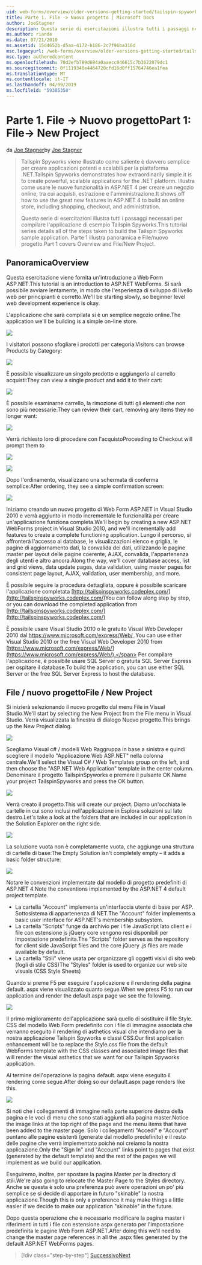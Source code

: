 ```yaml
---
uid: web-forms/overview/older-versions-getting-started/tailspin-spyworks/tailspin-spyworks-part-1
title: Parte 1. File -> Nuovo progetto | Microsoft Docs
author: JoeStagner
description: Questa serie di esercitazioni illustra tutti i passaggi necessari per compilare l'applicazione di esempio Tailspin Spyworks. Parte 1 illustra panoramica e File/nuovo progetto.
ms.author: riande
ms.date: 07/21/2010
ms.assetid: 15d4652b-d5aa-4172-b186-2c7f96ba316d
msc.legacyurl: /web-forms/overview/older-versions-getting-started/tailspin-spyworks/tailspin-spyworks-part-1
msc.type: authoredcontent
ms.openlocfilehash: 70d2efb789d694a0aaecc046615c7b3622079dc1
ms.sourcegitcommit: 0f1119340e4464720cfd16d0ff15764746ea1fea
ms.translationtype: MT
ms.contentlocale: it-IT
ms.lasthandoff: 04/09/2019
ms.locfileid: "59385358"
---
```

# <a name="part-1-file--new-project"></a><span data-ttu-id="5973b-104">Parte 1. File -> Nuovo progetto</span><span class="sxs-lookup"><span data-stu-id="5973b-104">Part 1: File-> New Project</span></span>

<span data-ttu-id="5973b-105">da [Joe Stagner](https://github.com/JoeStagner)</span><span class="sxs-lookup"><span data-stu-id="5973b-105">by [Joe Stagner](https://github.com/JoeStagner)</span></span>

> <span data-ttu-id="5973b-106">Tailspin Spyworks viene illustrato come saliente è davvero semplice per creare applicazioni potenti e scalabili per la piattaforma .NET.</span><span class="sxs-lookup"><span data-stu-id="5973b-106">Tailspin Spyworks demonstrates how extraordinarily simple it is to create powerful, scalable applications for the .NET platform.</span></span> <span data-ttu-id="5973b-107">Illustra come usare le nuove funzionalità in ASP.NET 4 per creare un negozio online, tra cui acquisti, estrazione e l'amministrazione.</span><span class="sxs-lookup"><span data-stu-id="5973b-107">It shows off how to use the great new features in ASP.NET 4 to build an online store, including shopping, checkout, and administration.</span></span>
> 
> <span data-ttu-id="5973b-108">Questa serie di esercitazioni illustra tutti i passaggi necessari per compilare l'applicazione di esempio Tailspin Spyworks.</span><span class="sxs-lookup"><span data-stu-id="5973b-108">This tutorial series details all of the steps taken to build the Tailspin Spyworks sample application.</span></span> <span data-ttu-id="5973b-109">Parte 1 illustra panoramica e File/nuovo progetto.</span><span class="sxs-lookup"><span data-stu-id="5973b-109">Part 1 covers Overview and File/New Project.</span></span>


## <a id="_Toc260221666"></a>  <span data-ttu-id="5973b-110">Panoramica</span><span class="sxs-lookup"><span data-stu-id="5973b-110">Overview</span></span>

<span data-ttu-id="5973b-111">Questa esercitazione viene fornita un'introduzione a Web Form ASP.NET.</span><span class="sxs-lookup"><span data-stu-id="5973b-111">This tutorial is an introduction to ASP.NET WebForms.</span></span> <span data-ttu-id="5973b-112">Si sarà possibile avviare lentamente, in modo che l'esperienza di sviluppo di livello web per principianti è corretto.</span><span class="sxs-lookup"><span data-stu-id="5973b-112">We'll be starting slowly, so beginner level web development experience is okay.</span></span>

<span data-ttu-id="5973b-113">L'applicazione che sarà compilata si è un semplice negozio online.</span><span class="sxs-lookup"><span data-stu-id="5973b-113">The application we'll be building is a simple on-line store.</span></span>

![](tailspin-spyworks-part-1/_static/image1.jpg)


<span data-ttu-id="5973b-114">I visitatori possono sfogliare i prodotti per categoria:</span><span class="sxs-lookup"><span data-stu-id="5973b-114">Visitors can browse Products by Category:</span></span>

![](tailspin-spyworks-part-1/_static/image2.jpg)

<span data-ttu-id="5973b-115">È possibile visualizzare un singolo prodotto e aggiungerlo al carrello acquisti:</span><span class="sxs-lookup"><span data-stu-id="5973b-115">They can view a single product and add it to their cart:</span></span>

![](tailspin-spyworks-part-1/_static/image3.jpg)

<span data-ttu-id="5973b-116">È possibile esaminarne carrello, la rimozione di tutti gli elementi che non sono più necessarie:</span><span class="sxs-lookup"><span data-stu-id="5973b-116">They can review their cart, removing any items they no longer want:</span></span>

![](tailspin-spyworks-part-1/_static/image4.jpg)

<span data-ttu-id="5973b-117">Verrà richiesto loro di procedere con l'acquisto</span><span class="sxs-lookup"><span data-stu-id="5973b-117">Proceeding to Checkout will prompt them to</span></span>

![](tailspin-spyworks-part-1/_static/image5.jpg)

![](tailspin-spyworks-part-1/_static/image6.jpg)

<span data-ttu-id="5973b-118">Dopo l'ordinamento, visualizzano una schermata di conferma semplice:</span><span class="sxs-lookup"><span data-stu-id="5973b-118">After ordering, they see a simple confirmation screen:</span></span>

![](tailspin-spyworks-part-1/_static/image7.jpg)


<span data-ttu-id="5973b-119">Iniziamo creando un nuovo progetto di Web Form ASP.NET in Visual Studio 2010 e verrà aggiunto in modo incrementale le funzionalità per creare un'applicazione funziona completa.</span><span class="sxs-lookup"><span data-stu-id="5973b-119">We'll begin by creating a new ASP.NET WebForms project in Visual Studio 2010, and we'll incrementally add features to create a complete functioning application.</span></span> <span data-ttu-id="5973b-120">Lungo il percorso, si affronterà l'accesso al database, le visualizzazioni elenco e griglia, le pagine di aggiornamento dati, la convalida dei dati, utilizzando le pagine master per layout delle pagine coerente, AJAX, convalida, l'appartenenza degli utenti e altro ancora.</span><span class="sxs-lookup"><span data-stu-id="5973b-120">Along the way, we'll cover database access, list and grid views, data update pages, data validation, using master pages for consistent page layout, AJAX, validation, user membership, and more.</span></span>

<span data-ttu-id="5973b-121">È possibile seguire la procedura dettagliata, oppure è possibile scaricare l'applicazione completata [http://tailspinspyworks.codeplex.com/](http://tailspinspyworks.codeplex.com/)</span><span class="sxs-lookup"><span data-stu-id="5973b-121">You can follow along step by step, or you can download the completed application from [http://tailspinspyworks.codeplex.com/](http://tailspinspyworks.codeplex.com/)</span></span>

<span data-ttu-id="5973b-122">È possibile usare Visual Studio 2010 o le gratuito Visual Web Developer 2010 dal [ https://www.microsoft.com/express/Web/ ](https://www.microsoft.com/express/Web/).</span><span class="sxs-lookup"><span data-stu-id="5973b-122">You can use either Visual Studio 2010 or the free Visual Web Developer 2010 from [https://www.microsoft.com/express/Web/](https://www.microsoft.com/express/Web/).</span></span> <span data-ttu-id="5973b-123">Per compilare l'applicazione, è possibile usare SQL Server o gratuita SQL Server Express per ospitare il database.</span><span class="sxs-lookup"><span data-stu-id="5973b-123">To build the application, you can use either SQL Server or the free SQL Server Express to host the database.</span></span>

## <a id="_Toc260221667"></a>  <span data-ttu-id="5973b-124">File / nuovo progetto</span><span class="sxs-lookup"><span data-stu-id="5973b-124">File / New Project</span></span>

<span data-ttu-id="5973b-125">Si inizierà selezionando il nuovo progetto dal menu File in Visual Studio.</span><span class="sxs-lookup"><span data-stu-id="5973b-125">We'll start by selecting the New Project from the File menu in Visual Studio.</span></span> <span data-ttu-id="5973b-126">Verrà visualizzata la finestra di dialogo Nuovo progetto.</span><span class="sxs-lookup"><span data-stu-id="5973b-126">This brings up the New Project dialog.</span></span>

![](tailspin-spyworks-part-1/_static/image8.jpg)

<span data-ttu-id="5973b-127">Scegliamo Visual c# / modelli Web Raggruppa in base a sinistra e quindi scegliere il modello "Applicazione Web ASP.NET" nella colonna centrale.</span><span class="sxs-lookup"><span data-stu-id="5973b-127">We'll select the Visual C# / Web Templates group on the left, and then choose the "ASP.NET Web Application" template in the center column.</span></span> <span data-ttu-id="5973b-128">Denominare il progetto TailspinSpyworks e premere il pulsante OK.</span><span class="sxs-lookup"><span data-stu-id="5973b-128">Name your project TailspinSpyworks and press the OK button.</span></span>

![](tailspin-spyworks-part-1/_static/image9.jpg)

<span data-ttu-id="5973b-129">Verrà creato il progetto.</span><span class="sxs-lookup"><span data-stu-id="5973b-129">This will create our project.</span></span> <span data-ttu-id="5973b-130">Diamo un'occhiata le cartelle in cui sono inclusi nell'applicazione in Esplora soluzioni sul lato destro.</span><span class="sxs-lookup"><span data-stu-id="5973b-130">Let's take a look at the folders that are included in our application in the Solution Explorer on the right side.</span></span>

![](tailspin-spyworks-part-1/_static/image10.jpg)

<span data-ttu-id="5973b-131">La soluzione vuota non è completamente vuota, che aggiunge una struttura di cartelle di base:</span><span class="sxs-lookup"><span data-stu-id="5973b-131">The Empty Solution isn't completely empty – it adds a basic folder structure:</span></span>

![](tailspin-spyworks-part-1/_static/image1.png)

<span data-ttu-id="5973b-132">Notare le convenzioni implementate dal modello di progetto predefiniti di ASP.NET 4.</span><span class="sxs-lookup"><span data-stu-id="5973b-132">Note the conventions implemented by the ASP.NET 4 default project template.</span></span>

- <span data-ttu-id="5973b-133">La cartella "Account" implementa un'interfaccia utente di base per ASP. Sottosistema di appartenenza di NET.</span><span class="sxs-lookup"><span data-stu-id="5973b-133">The "Account" folder implements a basic user interface for ASP.NET's membership subsystem.</span></span>
- <span data-ttu-id="5973b-134">La cartella "Scripts" funge da archivio per i file JavaScript lato client e i file con estensione js jQuery core vengono resi disponibili per impostazione predefinita.</span><span class="sxs-lookup"><span data-stu-id="5973b-134">The "Scripts" folder serves as the repository for client side JavaScript files and the core jQuery .js files are made available by default.</span></span>
- <span data-ttu-id="5973b-135">La cartella "Stili" viene usata per organizzare gli oggetti visivi di sito web (fogli di stile CSS)</span><span class="sxs-lookup"><span data-stu-id="5973b-135">The "Styles" folder is used to organize our web site visuals (CSS Style Sheets)</span></span>

<span data-ttu-id="5973b-136">Quando si preme F5 per eseguire l'applicazione e il rendering della pagina default. aspx viene visualizzato quanto segue.</span><span class="sxs-lookup"><span data-stu-id="5973b-136">When we press F5 to run our application and render the default.aspx page we see the following.</span></span>

![](tailspin-spyworks-part-1/_static/image11.jpg)

<span data-ttu-id="5973b-137">Il primo miglioramento dell'applicazione sarà quello di sostituire il file Style. CSS del modello Web Form predefinito con i file di immagine associata che verranno eseguito il rendering di asthetics visual che intendiamo per la nostra applicazione Tailspin Spyworks e classi CSS.</span><span class="sxs-lookup"><span data-stu-id="5973b-137">Our first application enhancement will be to replace the Style.css file from the default WebForms template with the CSS classes and associated image files that will render the visual asthetics that we want for our Tailspin Spyworks application.</span></span>

<span data-ttu-id="5973b-138">Al termine dell'operazione la pagina default. aspx viene eseguito il rendering come segue.</span><span class="sxs-lookup"><span data-stu-id="5973b-138">After doing so our default.aspx page renders like this.</span></span>

![](tailspin-spyworks-part-1/_static/image12.jpg)

<span data-ttu-id="5973b-139">Si noti che i collegamenti di immagine nella parte superiore destra della pagina e le voci di menu che sono stati aggiunti alla pagina master.</span><span class="sxs-lookup"><span data-stu-id="5973b-139">Notice the image links at the top right of the page and the menu items that have been added to the master page.</span></span> <span data-ttu-id="5973b-140">Solo i collegamenti "Accedi" e "Account" puntano alle pagine esistenti (generate dal modello predefinito) e il resto delle pagine che verrà implementato poiché noi creiamo la nostra applicazione.</span><span class="sxs-lookup"><span data-stu-id="5973b-140">Only the "Sign In" and "Account" links point to pages that exist (generated by the default template) and the rest of the pages we will implement as we build our application.</span></span>

<span data-ttu-id="5973b-141">Eseguiremo, inoltre, per spostare la pagina Master per la directory di stili.</span><span class="sxs-lookup"><span data-stu-id="5973b-141">We're also going to relocate the Master Page to the Styles directory.</span></span> <span data-ttu-id="5973b-142">Anche se questa è solo una preferenza può avere operazioni un po' più semplice se si decide di apportare in futuro "skinable" la nostra applicazione.</span><span class="sxs-lookup"><span data-stu-id="5973b-142">Though this is only a preference it may make things a little easier if we decide to make our application "skinable" in the future.</span></span>

<span data-ttu-id="5973b-143">Dopo questa operazione che è necessario modificare la pagina master i riferimenti in tutti i file con estensione aspx generato per l'impostazione predefinita le pagine Web Form ASP.NET.</span><span class="sxs-lookup"><span data-stu-id="5973b-143">After doing this we'll need to change the master page references in all the .aspx files generated by the default ASP.NET WebForms pages.</span></span>

> [!div class="step-by-step"]
> [<span data-ttu-id="5973b-144">Successivo</span><span class="sxs-lookup"><span data-stu-id="5973b-144">Next</span></span>](tailspin-spyworks-part-2.md)
